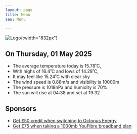 ```yaml
---
layout: page
title: Menu
seo: Menu

---
```


![Logo](/images/logo.jpg){:width="832px"}

<!-- weather_marker starts -->
## On Thursday, 01 May 2025

- The average temperature today is 15.78˚C,
- With highs of 16.4˚C and lows of 14.28˚C,
- It may feel like 15.24˚C with clear sky
- The wind speed is 0.88m/s and visibility is 10000m
- The pressure is 1018hPa and humidity is 70%
- The sun will rise at 04:38 and set at 19:32

<!-- weather_marker ends -->

## Sponsors

- [Get £50 credit when switching to Octopus Energy](https://bit.ly/3oD1nnS)
- [Get £75 when taking a 1000mb YouFibre broadband plan](https://aklam.io/91zWhU?)
